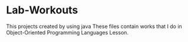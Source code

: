 # Lab-Workouts
This projects created by using java 
These files contain works that I do in Object-Oriented Programming Languages Lesson.
